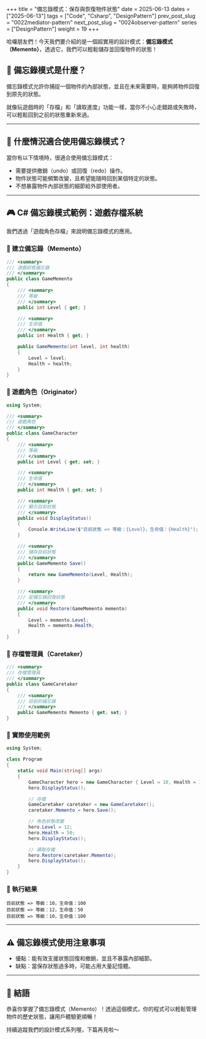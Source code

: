 +++
title = "備忘錄模式：保存與恢復物件狀態"
date = 2025-06-13
dates = ["2025-06-13"]
tags = ["Code", "Csharp", "DesignPattern"]
prev_post_slug = "0022mediator-pattern"
next_post_slug = "0024observer-pattern"
series = ["DesignPattern"]
weight = 19
+++

哈囉朋友們！今天我們要介紹的是一個超實用的設計模式：**備忘錄模式（Memento）**，透過它，我們可以輕鬆儲存並回復物件的狀態！

## 🌟 備忘錄模式是什麼？

備忘錄模式允許你捕捉一個物件的內部狀態，並且在未來需要時，能夠將物件回復到原先的狀態。

就像玩遊戲時的「存檔」和「讀取進度」功能一樣，當你不小心走錯路或失敗時，可以輕鬆回到之前的狀態重新來過。

---

## 🤔 什麼情況適合使用備忘錄模式？

當你有以下情境時，很適合使用備忘錄模式：

- 需要提供撤銷（undo）或回復（redo）操作。
- 物件狀態可能頻繁改變，且希望能隨時回到某個特定的狀態。
- 不想暴露物件內部狀態的細節給外部使用者。

---

## 🎮 C# 備忘錄模式範例：遊戲存檔系統

我們透過「遊戲角色存檔」來說明備忘錄模式的應用。

### 🎲 建立備忘錄（Memento）

```csharp
/// <summary>
/// 遊戲狀態備忘錄
/// </summary>
public class GameMemento
{
    /// <summary>
    /// 等級
    /// </summary>
    public int Level { get; }

    /// <summary>
    /// 生命值
    /// </summary>
    public int Health { get; }

    public GameMemento(int level, int health)
    {
        Level = level;
        Health = health;
    }
}
```

### 🧙 遊戲角色（Originator）

```csharp
using System;

/// <summary>
/// 遊戲角色
/// </summary>
public class GameCharacter
{
    /// <summary>
    /// 等級
    /// </summary>
    public int Level { get; set; }

    /// <summary>
    /// 生命值
    /// </summary>
    public int Health { get; set; }

    /// <summary>
    /// 顯示目前狀態
    /// </summary>
    public void DisplayStatus()
    {
        Console.WriteLine($"目前狀態 => 等級：{Level}，生命值：{Health}");
    }

    /// <summary>
    /// 儲存目前狀態
    /// </summary>
    public GameMemento Save()
    {
        return new GameMemento(Level, Health);
    }

    /// <summary>
    /// 從備忘錄回復狀態
    /// </summary>
    public void Restore(GameMemento memento)
    {
        Level = memento.Level;
        Health = memento.Health;
    }
}
```

### 📔 存檔管理員（Caretaker）

```csharp
/// <summary>
/// 存檔管理員
/// </summary>
public class GameCaretaker
{
    /// <summary>
    /// 目前的備忘錄
    /// </summary>
    public GameMemento Memento { get; set; }
}
```

### 🚀 實際使用範例

```csharp
using System;

class Program
{
    static void Main(string[] args)
    {
        GameCharacter hero = new GameCharacter { Level = 10, Health = 100 };
        hero.DisplayStatus();

        // 存檔
        GameCaretaker caretaker = new GameCaretaker();
        caretaker.Memento = hero.Save();

        // 角色狀態改變
        hero.Level = 12;
        hero.Health = 50;
        hero.DisplayStatus();

        // 讀取存檔
        hero.Restore(caretaker.Memento);
        hero.DisplayStatus();
    }
}
```

### 🎯 執行結果

```
目前狀態 => 等級：10，生命值：100
目前狀態 => 等級：12，生命值：50
目前狀態 => 等級：10，生命值：100
```

---

## ⚠️ 備忘錄模式使用注意事項

- 優點：能有效支援狀態回復和撤銷，並且不暴露內部細節。
- 缺點：當保存狀態過多時，可能占用大量記憶體。

---

## 🎉 結語

恭喜你掌握了備忘錄模式（Memento）！透過這個模式，你的程式可以輕鬆管理物件的歷史狀態，讓用戶體驗更順暢！

持續追蹤我們的設計模式系列喔，下篇再見啦～
